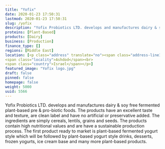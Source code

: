 ```yaml
---
title: "Yofix"
date: 2020-01-23 17:50:31
lastmod: 2020-01-23 17:50:31
slug: /yofix
description: "Yofix Probiotics LTD. develops and manufactures dairy & soy free fermented plant-based pre & pro-biotic foods. The products have an excellent taste and texture, are clean label and have no artificial or preservative added. The ingredients are simply cereals, lentils, grains and seeds. The products contain high nutritional values and are have a sustainable production process. The first product ready to market is plant-based fermented yogurt style which will be followed by plant-based yogurt style drinks, desserts, frozen yogurts, ice cream base and many more plant-based products."
proteins: [Plant-Based]
products: [Dairy]
business: [Production]
finance_type: []
regions: [Middle East]
location: [<p class="address" translate="no"><span class="address-line1">Rambam Street</span><br>
<span class="locality">Ashdod</span><br>
<span class="country">Israel</span></p>]
featured_image: "Yofix logo.jpg"
draft: false
pinned: false
homepage: false
weight: 5000
uuid: 5566
---
```

<p>Yofix Probiotics LTD. develops and manufactures dairy & soy free fermented plant-based pre & pro-biotic foods. The products have an excellent taste and texture, are clean label and have no artificial or preservative added. The ingredients are simply cereals, lentils, grains and seeds. The products contain high nutritional values and are have a sustainable production process. The first product ready to market is plant-based fermented yogurt style which will be followed by plant-based yogurt style drinks, desserts, frozen yogurts, ice cream base and many more plant-based products.</p>
